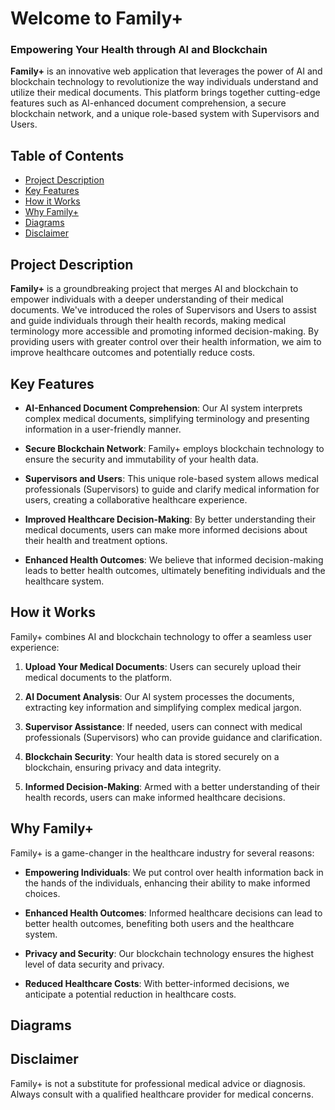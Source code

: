 # Welcome to Family+
### Empowering Your Health through AI and Blockchain

**Family+** is an innovative web application that leverages the power of AI and blockchain technology to revolutionize the way individuals understand and utilize their medical documents. This platform brings together cutting-edge features such as AI-enhanced document comprehension, a secure blockchain network, and a unique role-based system with Supervisors and Users.

## Table of Contents
  - [Project Description](#Project-Description)
  - [Key Features](#key-features)
  - [How it Works](#how-it-works)
  - [Why Family+](#why-family)
  - [Diagrams](#diagrams)
  - [Disclaimer](#disclaimer)
<!--- [Contributing](#contributing)-->
<!--- [Support](#support)-->
<!--- [License](#license)-->

## Project Description

**Family+** is a groundbreaking project that merges AI and blockchain to empower individuals with a deeper understanding of their medical documents. We've introduced the roles of Supervisors and Users to assist and guide individuals through their health records, making medical terminology more accessible and promoting informed decision-making. By providing users with greater control over their health information, we aim to improve healthcare outcomes and potentially reduce costs.

## Key Features

- **AI-Enhanced Document Comprehension**: Our AI system interprets complex medical documents, simplifying terminology and presenting information in a user-friendly manner.

- **Secure Blockchain Network**: Family+ employs blockchain technology to ensure the security and immutability of your health data.

- **Supervisors and Users**: This unique role-based system allows medical professionals (Supervisors) to guide and clarify medical information for users, creating a collaborative healthcare experience.

- **Improved Healthcare Decision-Making**: By better understanding their medical documents, users can make more informed decisions about their health and treatment options.

- **Enhanced Health Outcomes**: We believe that informed decision-making leads to better health outcomes, ultimately benefiting individuals and the healthcare system.

## How it Works

Family+ combines AI and blockchain technology to offer a seamless user experience:

1. **Upload Your Medical Documents**: Users can securely upload their medical documents to the platform.

2. **AI Document Analysis**: Our AI system processes the documents, extracting key information and simplifying complex medical jargon.

3. **Supervisor Assistance**: If needed, users can connect with medical professionals (Supervisors) who can provide guidance and clarification.

4. **Blockchain Security**: Your health data is stored securely on a blockchain, ensuring privacy and data integrity.

5. **Informed Decision-Making**: Armed with a better understanding of their health records, users can make informed healthcare decisions.

## Why Family+

Family+ is a game-changer in the healthcare industry for several reasons:

- **Empowering Individuals**: We put control over health information back in the hands of the individuals, enhancing their ability to make informed choices.

- **Enhanced Health Outcomes**: Informed healthcare decisions can lead to better health outcomes, benefiting both users and the healthcare system.

- **Privacy and Security**: Our blockchain technology ensures the highest level of data security and privacy.

- **Reduced Healthcare Costs**: With better-informed decisions, we anticipate a potential reduction in healthcare costs.

<!-- ## Getting Started

To get started with Family+:

1. Sign up for an account on our platform.

2. Upload your medical documents.

3. Explore the AI-enhanced document summaries.

4. Connect with Supervisors for further guidance if needed.

5. Experience the power of understanding your health information like never before. -->

<!--## Contributing-->

<!--We welcome contributions from the open-source community. If you'd like to contribute to the development of **Family+**, please refer to our [Contribution Guidelines](CONTRIBUTING.md).-->

<!--## Support-->

<!--If you have any questions, encounter issues, or want to get in touch with the Family+ team, please email us at support@familyplus.com.-->

<!--## License-->

<!--This project is licensed under the [MIT License](LICENSE). Feel free to use and modify the code to meet your needs.-->

<!--Stay connected with your health, make informed decisions, and thrive with Family+, the ultimate platform for empowering your health through AI and blockchain.-->

## Diagrams

## Disclaimer 
Family+ is not a substitute for professional medical advice or diagnosis. Always consult with a qualified healthcare provider for medical concerns.
